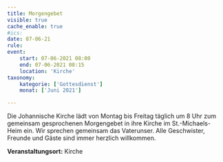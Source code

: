 ```yaml
---
title: Morgengebet
visible: true
cache_enable: true
#ics: 
date: 07-06-21
rule: 
event:
	start: 07-06-2021 08:00
	end: 07-06-2021 08:15
	location: 'Kirche'
taxonomy:
	kategorie: ['Gottesdienst']
	monat: ['Juni 2021']

---
```

Die Johannische Kirche lädt von Montag bis Freitag täglich um 8 Uhr zum gemeinsam gesprochenen Morgengebet in ihre Kirche im St.-Michaels-Heim ein. Wir sprechen gemeinsam das Vaterunser. Alle Geschwister, Freunde und Gäste sind immer herzlich willkommen.



**Veranstaltungsort:** Kirche

